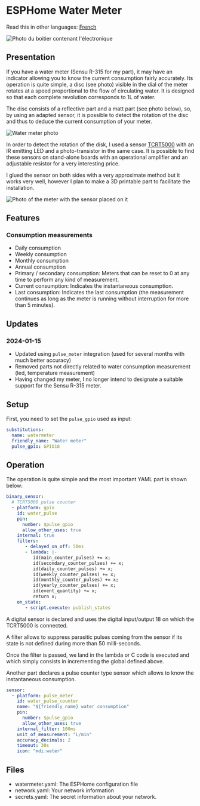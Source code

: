 # ESPHome Water Meter

Read this in other languages: [French](README.fr.md)

![Photo du boitier contenant l'électronique](images/boitier.jpg)

## Presentation

If you have a water meter (Sensu R-315 for my part), it may have an indicator allowing you to know the current consumption fairly accurately.
Its operation is quite simple, a disc (see photo) visible in the dial of the meter rotates at a speed proportional to the flow of circulating water.
It is designed so that each complete revolution corresponds to 1L of water.

The disc consists of a reflective part and a matt part (see photo below), so, by using an adapted sensor, it is possible to detect the rotation of the disc and thus to deduce the current consumption of your meter.

![Water meter photo](images/compteur.jpg)

In order to detect the rotation of the disk, I used a sensor [TCRT5000](docs/tcrt5000.pdf) with an IR emitting LED and a photo-transistor in the same case.
It is possible to find these sensors on stand-alone boards with an operational amplifier and an adjustable resistor for a very interesting price.

I glued the sensor on both sides with a very approximate method but it works very well, however I plan to make a 3D printable part to facilitate the installation.

![Photo of the meter with the sensor placed on it](images/installation.jpg)

## Features

### Consumption measurements

* Daily consumption
* Weekly consumption
* Monthly consumption
* Annual consumption
* Primary / secondary consumption: Meters that can be reset to 0 at any time to perform any kind of measurement.
* Current consumption: Indicates the instantaneous consumption.
* Last consumption: Indicates the last consumption (the measurement continues as long as the meter is running without interruption for more than 5 minutes).

## Updates

### 2024-01-15

* Updated using `pulse_meter` integration (used for several months with much better accuracy)
* Removed parts not directly related to water consumption measurement (led, temperature measurement)
* Having changed my meter, I no longer intend to designate a suitable support for the Sensu R-315 meter.

## Setup

First, you need to set the `pulse_gpio` used as input:

```yaml
substitutions:
  name: watermeter
  friendly_name: "Water meter"
  pulse_gpio: GPIO18
```

## Operation

The operation is quite simple and the most important YAML part is shown below:

```yaml
binary_sensor:
  # TCRT5000 pulse counter
  - platform: gpio
    id: water_pulse
    pin:
      number: $pulse_gpio
      allow_other_uses: true
    internal: true
    filters:
       - delayed_on_off: 50ms
       - lambda: |-
          id(main_counter_pulses) += x;
          id(secondary_counter_pulses) += x;
          id(daily_counter_pulses) += x;
          id(weekly_counter_pulses) += x;
          id(monthly_counter_pulses) += x;
          id(yearly_counter_pulses) += x;
          id(event_quantity) += x;
          return x;
    on_state:
       - script.execute: publish_states
```

A digital sensor is declared and uses the digital input/output 18 on which the TCRT5000 is connected.

A filter allows to suppress parasitic pulses coming from the sensor if its state is not defined during more than 50 milli-seconds.

Once the filter is passed, we land in the lambda or C code is executed and which simply consists in incrementing the global defined above.

Another part declares a pulse counter type sensor which allows to know the instantaneous consumption.

```yaml
sensor:
  - platform: pulse_meter
    id: water_pulse_counter
    name: "${friendly_name} water consumption"
    pin:
      number: $pulse_gpio
      allow_other_uses: true
    internal_filter: 100ms
    unit_of_measurement: "L/min"
    accuracy_decimals: 2
    timeout: 30s
    icon: "mdi:water"
```

## Files

* watermeter.yaml: The ESPHome configuration file
* network.yaml: Your network information
* secrets.yaml: The secret information about your network.
